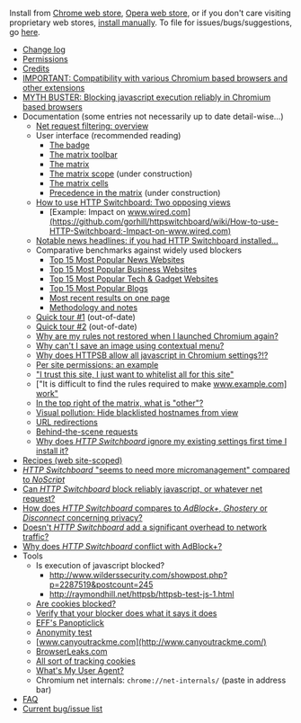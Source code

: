 Install from [Chrome web store](https://chrome.google.com/webstore/detail/http-switchboard/mghdpehejfekicfjcdbfofhcmnjhgaag), [Opera web store](https://addons.opera.com/en-gb/extensions/details/http-switchboard/), or if you don't care visiting proprietary web stores, [install manually](https://github.com/gorhill/httpswitchboard/tree/master/dist). To file for issues/bugs/suggestions, go [here](https://github.com/gorhill/httpswitchboard/issues).

- [Change log](wiki/Change-log)
- [Permissions](wiki/Permissions)
- [Credits](wiki/Credits)
- [IMPORTANT: Compatibility with various Chromium based browsers and other extensions](/gorhill/httpswitchboard/wiki/Compatibility-with-various-Chromium-based-browsers-and-other-extensions)
- [MYTH BUSTER: Blocking javascript execution reliably in Chromium based browsers](https://github.com/gorhill/httpswitchboard/wiki/Blocking-javascript-execution-reliably-in-Chromium-based-browsers)
- Documentation (some entries not necessarily up to date detail-wise...)
    * [Net request filtering: overview](/gorhill/httpswitchboard/wiki/Net-request-filtering:-overview)
    * User interface (recommended reading)
        - [The badge](/gorhill/httpswitchboard/wiki/The-badge)
        - [The matrix toolbar](/gorhill/httpswitchboard/wiki/The-matrix-toolbar)
        - [The matrix](/gorhill/httpswitchboard/wiki/The-matrix)
        - [The matrix scope](/gorhill/httpswitchboard/wiki/The-matrix-scope) (under construction)
        - [The matrix cells](/gorhill/httpswitchboard/wiki/The-matrix-cells)
        - [Precedence in the matrix](/gorhill/httpswitchboard/wiki/Precedence-in-the-matrix) (under construction)
    * [How to use HTTP Switchboard: Two opposing views](/gorhill/httpswitchboard/wiki/How-to-use-HTTP-Switchboard:-Two-opposing-views)
        - [Example: Impact on www.wired.com](https://github.com/gorhill/httpswitchboard/wiki/How-to-use-HTTP-Switchboard:-Impact-on-www.wired.com)
    * [Notable news headlines: if you had HTTP Switchboard installed...](https://github.com/gorhill/httpswitchboard/wiki/Notable-news-headlines:-if-you-had-HTTP-Switchboard-installed...)
    * Comparative benchmarks against widely used blockers
        - [Top 15 Most Popular News Websites](/gorhill/httpswitchboard/wiki/Comparative-benchmarks-against-widely-used-blockers:-Top-15-Most-Popular-News-Websites)
        - [Top 15 Most Popular Business Websites](/gorhill/httpswitchboard/wiki/Comparative-benchmarks-against-widely-used-blockers:-Top-15-Most-Popular-Business-Websites)
        - [Top 15 Most Popular Tech & Gadget Websites](/gorhill/httpswitchboard/wiki/Comparative-benchmarks-against-widely-used-blockers:-Top-15-Most-Popular-Tech-&-Gadget-Websites)
        - [Top 15 Most Popular Blogs](/gorhill/httpswitchboard/wiki/Comparative-benchmarks-against-widely-used-blockers:-Top-15-Most-Popular-Blogs)
        - [Most recent results on one page](/gorhill/httpswitchboard/wiki/Comparative-benchmarks-against-widely-used-blockers:-Most-recent-results-on-one-page)
        - [Methodology and notes](/gorhill/httpswitchboard/wiki/Comparative-benchmarks-against-widely-used-blockers:-Methodology-and-notes)
    * [Quick tour #1](wiki/Quick-tour-%231%3A-1-of-7) (out-of-date)
    * [Quick tour #2](wiki/Quick-tour-%232%3A-1-of-3) (out-of-date)
    * [Why are my rules not restored when I launched Chromium again?](https://github.com/gorhill/httpswitchboard/wiki/Why-are-my-rules-not-restored-when-I-launched-Chromium-again%3F)
    * [Why can't I save an image using contextual menu?](/gorhill/httpswitchboard/wiki/Why-can't-I-save-an-image-using-contextual-menu%3F)
    * [Why does HTTPSB allow all javascript in Chromium settings?!?](/gorhill/httpswitchboard/wiki/Why-does-HTTPSB-allow-all-javascript-in-Chromium-settings%3F!%3F)
    * [Per site permissions: an example](wiki/Per-site-permissions:-an-example)
    * ["I trust this site, I just want to whitelist all for this site"](wiki/Whitelist-all-by-default-for-a-site-you-trust)
    * ["It is difficult to find the rules required to make [www.example.com] work"](/gorhill/httpswitchboard/wiki/Finding-rules-required-to-make-%5Bwww.example.com%5D-work)
    * [In the top right of the matrix, what is "other"?](/gorhill/httpswitchboard/wiki/In-the-top-right-of-the-matrix,-what-is-%22other%22%3F)
    * [Visual pollution: Hide blacklisted hostnames from view](/gorhill/httpswitchboard/wiki/Hide-blacklisted-hostnames-from-view)
    * [URL redirections](/gorhill/httpswitchboard/wiki/URL-redirections)
    * [Behind-the-scene requests](https://github.com/gorhill/httpswitchboard/wiki/Behind-the-scene-requests)
    * [Why does *HTTP Switchboard* ignore my existing settings first time I install it?](/gorhill/httpswitchboard/wiki/Why-does-HTTP-Switchboard-ignore-my-existing-settings-first-time-I-install-it%3F)
- [Recipes (web site-scoped)](/gorhill/httpswitchboard/wiki/Recipes-%28web-site-scoped%29)
- [_HTTP Switchboard_ "seems to need more micromanagement" compared to _NoScript_](/gorhill/httpswitchboard/wiki/HTTP-Switchboard-%22seems-to-need-more-micromanagement%22-compared-to-NoScript)
- [Can _HTTP Switchboard_ block reliably javascript, or whatever net request?](/gorhill/httpswitchboard/wiki/Can-HTTP-Switchboard-block-reliably-javascript,-or-whatever-net-request%3F)
- [How does *HTTP Switchboard* compares to *AdBlock+*, *Ghostery* or *Disconnect* concerning privacy?](/gorhill/httpswitchboard/wiki/How-does-HTTP-Switchboard-compares-to-AdBlock-%2C-Ghostery-or-Disconnect-concerning-privacy%3F)
- [Doesn't *HTTP Switchboard* add a significant overhead to network traffic?](/gorhill/httpswitchboard/wiki/Doesn't-HTTPSB-add-a-significant-overhead-to-network-traffic%3F)
- [Why does *HTTP Switchboard* conflict with AdBlock+?](/gorhill/httpswitchboard/wiki/Why-does-HTTP-Switchboard-conflict-with-AdBlock-%3F)
- Tools
    * Is execution of javascript blocked?
        - <http://www.wilderssecurity.com/showpost.php?p=2287519&postcount=245>
        - <http://raymondhill.net/httpsb/httpsb-test-js-1.html>
    * [Are cookies blocked?](http://raymondhill.net/httpsb/httpsb-test-cookie-1.php)
    * [Verify that your blocker does what it says it does](http://raymondhill.net/httpsb/har-parser.html)
    * [EFF's Panopticlick](https://panopticlick.eff.org/index.php?action=log)
    * [Anonymity test](http://ip-check.info/?lang=en)
    * [www.canyoutrackme.com](http://www.canyoutrackme.com/)
    * [BrowserLeaks.com](http://www.browserleaks.com/)
    * [All sort of tracking cookies](http://samy.pl/evercookie/)
    * [What's My User Agent?](http://www.whatsmyuseragent.com/)
    * Chromium net internals: `chrome://net-internals/` (paste in address bar)
- [FAQ](wiki/FAQ)
- [Current bug/issue list](/gorhill/httpswitchboard/issues?state=open)